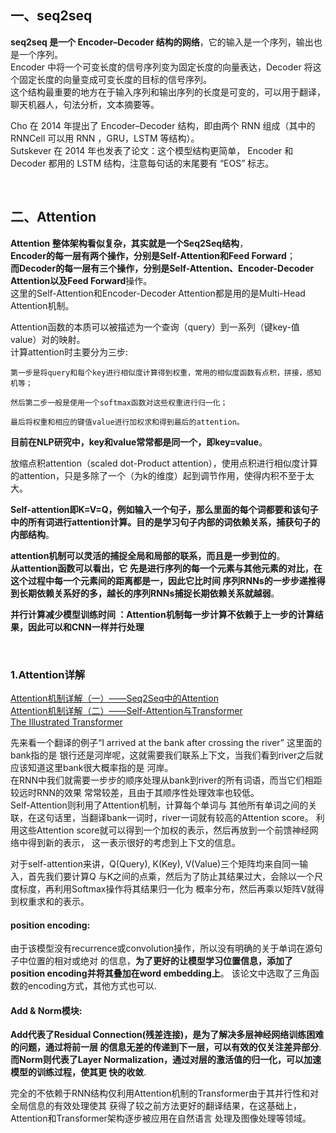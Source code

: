 ## 一、seq2seq
**seq2seq 是一个 Encoder–Decoder 结构的网络**，它的输入是一个序列，输出也是一个序列。  
Encoder 中将一个可变长度的信号序列变为固定长度的向量表达，Decoder 将这个固定长度的向量变成可变长度的目标的信号序列。   
这个结构最重要的地方在于输入序列和输出序列的长度是可变的，可以用于翻译，聊天机器人，句法分析，文本摘要等。 

Cho 在 2014 年提出了 Encoder–Decoder 结构，即由两个 RNN 组成（其中的 RNNCell 可以用 RNN ，GRU，LSTM 等结构）。    
Sutskever 在 2014 年也发表了论文：这个模型结构更简单， Encoder 和 Decoder 都用的 LSTM 结构，注意每句话的末尾要有 “EOS” 标志。 

&nbsp;
## 二、Attention
**Attention 整体架构看似复杂，其实就是一个Seq2Seq结构**，   
**Encoder的每一层有两个操作，分别是Self-Attention和Feed Forward**；  
**而Decoder的每一层有三个操作，分别是Self-Attention、Encoder-Decoder Attention以及Feed Forward**操作。   
这里的Self-Attention和Encoder-Decoder Attention都是用的是Multi-Head Attention机制。

Attention函数的本质可以被描述为一个查询（query）到一系列（键key-值value）对的映射。  
计算attention时主要分为三步:
```
第一步是将query和每个key进行相似度计算得到权重，常用的相似度函数有点积，拼接，感知机等；

然后第二步一般是使用一个softmax函数对这些权重进行归一化；

最后将权重和相应的键值value进行加权求和得到最后的attention。
```
**目前在NLP研究中，key和value常常都是同一个，即key=value**。

放缩点积attention（scaled dot-Product attention），使用点积进行相似度计算的attention，只是多除了一个（为k的维度）起到调节作用，使得内积不至于太大。

**Self-attention即K=V=Q，例如输入一个句子，那么里面的每个词都要和该句子中的所有词进行attention计算。目的是学习句子内部的词依赖关系，捕获句子的内部结构**。

**attention机制可以灵活的捕捉全局和局部的联系，而且是一步到位的**。  
**从attention函数可以看出，它 先是进行序列的每一个元素与其他元素的对比，在这个过程中每一个元素间的距离都是一，因此它比时间 序列RNNs的一步步递推得到长期依赖关系好的多，越长的序列RNNs捕捉长期依赖关系就越弱**。

**并行计算减少模型训练时间 ：Attention机制每一步计算不依赖于上一步的计算结果，因此可以和CNN一样并行处理**

&nbsp;
### 1.Attention详解
[Attention机制详解（一）——Seq2Seq中的Attention](https://zhuanlan.zhihu.com/p/47063917)   
[Attention机制详解（二）——Self-Attention与Transformer](https://zhuanlan.zhihu.com/p/47282410)  
[The Illustrated Transformer](https://jalammar.github.io/illustrated-transformer/)

先来看一个翻译的例子“I arrived at the bank after crossing the river” 这里面的bank指的是 银行还是河岸呢，这就需要我们联系上下文，当我们看到river之后就应该知道这里bank很大概率指的是 河岸。  
在RNN中我们就需要一步步的顺序处理从bank到river的所有词语，而当它们相距较远时RNN的效果 常常较差，且由于其顺序性处理效率也较低。  
Self-Attention则利用了Attention机制，计算每个单词与 其他所有单词之间的关联，在这句话里，当翻译bank一词时，river一词就有较高的Attention score。 利用这些Attention score就可以得到一个加权的表示，然后再放到一个前馈神经网络中得到新的表示， 这一表示很好的考虑到上下文的信息。


对于self-attention来讲，Q(Query), K(Key), V(Value)三个矩阵均来自同一输入，首先我们要计算Q 与K之间的点乘，然后为了防止其结果过大，会除以一个尺度标度，再利用Softmax操作将其结果归一化为 概率分布，然后再乘以矩阵V就得到权重求和的表示。


#### position encoding:
由于该模型没有recurrence或convolution操作，所以没有明确的关于单词在源句子中位置的相对或绝对 的信息，**为了更好的让模型学习位置信息，添加了position encoding并将其叠加在word embedding上**。 该论文中选取了三角函数的encoding方式，其他方式也可以.


#### Add & Norm模块:
**Add代表了Residual Connection(残差连接)，是为了解决多层神经网络训练困难的问题，通过将前一层 的信息无差的传递到下一层，可以有效的仅关注差异部分**.
**而Norm则代表了Layer Normalization，通过对层的激活值的归一化，可以加速模型的训练过程，使其更 快的收敛**.


完全的不依赖于RNN结构仅利用Attention机制的Transformer由于其并行性和对全局信息的有效处理使其 获得了较之前方法更好的翻译结果，在这基础上，Attention和Transformer架构逐步被应用在自然语言 处理及图像处理等领域。
